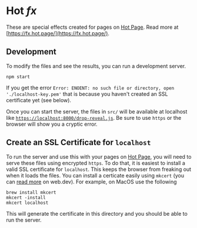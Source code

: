 
# Hot _fx_

These are special effects created for pages on [Hot Page](hot.page). Read more at [https://fx.hot.page/](https://fx.hot.page/).

## Development

To modify the files and see the results, you can run a development server.

```
npm start
```

If you get the error `Error: ENOENT: no such file or directory, open './localhost-key.pem'` that is because you haven't created an SSL certificate yet (see below).

Once you can start the server, the files in `src/` will be available at localhost like [`https://localhost:8000/drop-reveal.js`](https://localhost:8000/drop-reveal.js). Be sure to use `https` or the browser will show you a cryptic error.


## Create an SSL Certificate for `localhost`

To run the server and use this with your pages on [Hot Page](hot.page), you will need to serve these files using encrypted `https`. To do that, it is easiest to install a valid SSL certificate for `localhost`. This keeps the browser from freaking out when it loads the files. You can install a certicate easily using `mkcert` (you can [read more](https://web.dev/articles/how-to-use-local-https) on web.dev). For example, on MacOS use the following

```
brew install mkcert
mkcert -install
mkcert localhost
```
This will generate the certificate in this directory and you should be able to run the server.